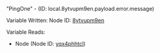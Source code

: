 "PingOne" - (ID: local.8ytvupm9en.payload.error.message)

Variable Written:
Node ID: [8ytvupm9en](../nodes/8ytvupm9en.md)

Variable Reads:
* Node (Node ID: [yqx4phhtcl](../nodes/yqx4phhtcl.md))
